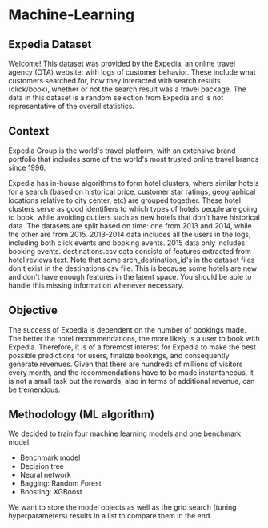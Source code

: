# Machine-Learning

## Expedia Dataset 
Welcome! This dataset was provided by the Expedia, an online travel agency (OTA) website: with logs of customer behavior. These include what customers searched for, how they interacted with search results (click/book), whether or not the search result was a travel package. The data in this dataset is a random selection from Expedia and is not representative of the overall statistics.

## Context

Expedia Group is the world's travel platform, with an extensive brand portfolio that includes some of the world's most trusted online travel brands since 1996.

Expedia has in-house algorithms to form hotel clusters, where similar hotels for a search (based on historical price, customer star ratings, geographical locations relative to city center, etc) are grouped together. These hotel clusters serve as good identifiers to which types of hotels people are going to book, while avoiding outliers such as new hotels that don't have historical data.
The datasets are split based on time: one from 2013 and 2014, while the other are from 2015. 2013-2014 data includes all the users in the logs, including both click events and booking events. 2015 data only includes booking events. 
destinations.csv data consists of features extracted from hotel reviews text. 
Note that some srch_destination_id's in the dataset files don't exist in the destinations.csv file. This is because some hotels are new and don't have enough features in the latent space. You should be able to handle this missing information whenever necessary.

## Objective
The success of Expedia is dependent on the number of bookings made. The better the hotel recommendations, the more likely is a user to book with Expedia. Therefore, it is of a foremost interest for Expedia to make the best possible predictions for users, finalize bookings, and consequently generate revenues. Given that there are hundreds of millions of visitors every month, and the recommendations have to be made instantaneous, 
it is not a small task but the rewards, also in terms of additional revenue, can be tremendous.

## Methodology (ML algorithm)
We decided to train four machine learning models and one benchmark model.

- Benchmark model
- Decision tree
- Neural network
- Bagging: Random Forest
- Boosting: XGBoost

We want to store the model objects as well as the grid search (tuning hyperparameters) results in a list to compare them in the end.
